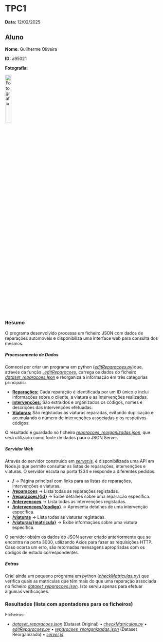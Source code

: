 # TPC1

**Data:** 12/02/2025

## Aluno

**Nome:** Guilherme Oliveira

**ID:** a95021

**Fotografia:**

<img src=https://i.imgur.com/ag9VyrP.jpg alt="Fotografia" style="width:20%;">

### Resumo
O programa desenvolvido processa um ficheiro JSON com dados de reparações automóveis e disponibiliza uma interface web para consulta dos mesmos.

##### Processamento de Dados

Comecei por criar um programa em python ([_editReparacoes.py_](editReparacoes.py))que, através da função [__editReparacoes_](editReparacoes.py#L3#L66), carrega os dados do ficheiro [_dataset_reparacoes.json_](dataset_reparacoes.json) e reorganiza a informação em três categorias principais:
- **[Reparações:](reparacoes_reorganizadas.json#L2#90041)** Cada reparação é identificada por um ID único e inclui informações sobre o cliente, a viatura e as intervenções realizadas.
- **[Intervenções:](reparacoes_reorganizadas.json#L90042#L90168)** São extraídos e organizados os códigos, nomes e descrições das intervenções efetuadas.
- **[Viaturas:](reparacoes_reorganizadas.json#L90169#170088)** São registadas as viaturas reparadas, evitando duplicação e acumulando o número de intervenções associadas e os respetivos códigos.

O resultado é guardado no ficheiro [_reparacoes_reorganizadas.json_](reparacoes_reorganizadas.json), que será utilizado como fonte de dados para o JSON Server.

##### Servidor Web

Através do servidor construído em [_server.js_](server.js), é disponibilizada uma API em Node.js que permite consultar as listas de reparações, intervenções e viaturas. O servidor escuta na porta 1234 e responde a diferentes pedidos:
- **[/](server.js#L12#L21)** → Página principal com links para as listas de reparações, intervenções e viaturas.
- **[/reparacoes](server.js#L23#L46)** → Lista todas as reparações registadas.
- **[/reparacoes/{id}](server.js#L48#L76)** → Exibe detalhes sobre uma reparação específica.
- **[/intervencoes](server.js#L78#L97)** → Lista todas as intervenções registadas.
- **[/intervencoes/{codigo}](server.js#L99#L118)** → Apresenta detalhes de uma intervenção específica.
- **[/viaturas](server.js#L120#L139)** → Lista todas as viaturas registadas.
- **[/viaturas/{matricula}](server.js#L141#L166)** → Exibe informações sobre uma viatura específica.

O servidor obtém os dados do JSON server criado anteriormente que se encontra na porta 3000, utilizando Axios para fazer as requisições HTTP. Caso ocorra um erro, são retornadas mensagens apropriadas com os códigos de estado correspondentes.

##### Extras

Criei ainda um pequeno programa em python ([_checkMatriculas.py_](checkMatriculas.py)) que verifica quais as matrículas que têm mais do que uma reparação associada no ficheiro [_dataset_reparacoes.json_](dataset_reparacoes.json). Isto serviu apenas para efetuar algumas verificações.

### Resultados (lista com apontadores para os ficheiros)
Ficheiros:
- [_dataset_reparacoes.json_](dataset_reparacoes.json) (Dataset Original)
    •   [_checkMatriculas.py_](checkMatriculas.py)
    •	[_editReparacoes.py_](editReparacoes.py)
    •   [_reparacoes_reorganizadas.json_](reparacoes_reorganizadas.json) (Dataset Reorganizado)
    •	[_server.js_](server.js)